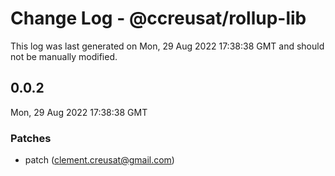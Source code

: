 # Change Log - @ccreusat/rollup-lib

This log was last generated on Mon, 29 Aug 2022 17:38:38 GMT and should not be manually modified.

<!-- Start content -->

## 0.0.2

Mon, 29 Aug 2022 17:38:38 GMT

### Patches

- patch (clement.creusat@gmail.com)
